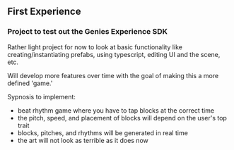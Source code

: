 ## First Experience

### Project to test out the Genies Experience SDK

Rather light project for now to look at basic functionality like creating/instantiating prefabs, using typescript, editing UI and the scene, etc. 

Will develop more features over time with the goal of making this a more defined 'game.'

Sypnosis to implement:
- beat rhythm game where you have to tap blocks at the correct time
- the pitch, speed, and placement of blocks will depend on the user's top trait
- blocks, pitches, and rhythms will be generated in real time
- the art will not look as terrible as it does now
